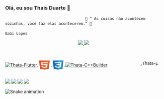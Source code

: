 ### Olá, eu sou  Thais Duarte 👋


                                        🌱 “ As coisas não acontecem sozinhas, você faz elas acontecerem.” 🌱
                                                                                               Gabi Lopes
<div align="center">
  <a href="https://github.com/thaisduartevilela">
  <img height="180" src="https://github-readme-stats.vercel.app/api?username=thaisduartevilela&show_icons=true&theme=dracula&include_all_commits=true&count_private=true"/>
  <img height="180" src="https://github-readme-stats.vercel.app/api/top-langs/?username=thaisduartevilela&layout=compact&langs_count=7&theme=dracula"/>
</div>  
  
##
  
<div style="display: inline_block"><br>
  <img align="center" alt="Thata-Flutter" height="30" width="40" src="https://cdn.jsdelivr.net/gh/devicons/devicon/icons/flutter/flutter-original.svg" />
  <img align="center" alt="Thata-HTML" height="30" width="40" src="https://raw.githubusercontent.com/devicons/devicon/master/icons/html5/html5-original.svg">
  <img align="center" alt="Thata-CSS" height="30" width="40" src="https://raw.githubusercontent.com/devicons/devicon/master/icons/css3/css3-original.svg">
  <img align="center" alt="Thata-C++Builder" height="30" width="40" src="https://i0.wp.com/blogs.embarcadero.com/wp-content/uploads/2021/10/CBuilder_11_512x512@1x-2071706-2025123-8260786-6273452-1802095.png?w=750&ssl=1">
  <img align="right" alt="Thata-pic" height="150" style="border-radius:50px;" src="https://cdn.discordapp.com/attachments/1054476955031973959/1054480796326568027/Design_sem_nome.gif">
</div>
  
  ##
 
<div> 
  <a href="https://instagram.com/thaisduartevilela" target="_blank"><img src="https://img.shields.io/badge/-Instagram-%23E4405F?style=for-the-badge&logo=instagram&logoColor=white" target="_blank"></a>
 <a href="https://discord.gg/as5zfU4g" target="_blank"><img src="https://img.shields.io/badge/Discord-7289DA?style=for-the-badge&logo=discord&logoColor=white" target="_blank"></a> 
  <a href = "mailto:thaisduartevilela@gmail.com"><img src="https://img.shields.io/badge/-Gmail-%23333?style=for-the-badge&logo=gmail&logoColor=white" target="_blank"></a>
  <a href="https://www.linkedin.com/in/thais-duarte-vilela" target="_blank"><img src="https://img.shields.io/badge/-LinkedIn-%230077B5?style=for-the-badge&logo=linkedin&logoColor=white" target="_blank"></a> 
 
  ![Snake animation](https://github.com/thaisduartevilela/thaisduartevilela/blob/output/github-contribution-grid-snake.svg)
 
</div>
                                                                               
             


